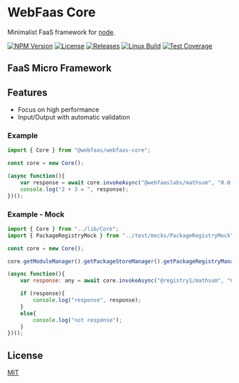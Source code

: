 # WebFaas Core

Minimalist FaaS framework for [node](http://nodejs.org).

[![NPM Version][npm-image]][npm-url]
[![License][license-image]][license-url]
[![Releases][releases-image]][releases-url]
[![Linux Build][actions-image]][actions-url]
[![Test Coverage][coveralls-image]][coveralls-url]

## FaaS Micro Framework

## Features
  * Focus on high performance
  * Input/Output with automatic validation

### Example
```javascript
import { Core } from "@webfaas/webfaas-core";

const core = new Core();

(async function(){
    var response = await core.invokeAsync("@webfaaslabs/mathsum", "0.0.1", "", [2,3], "npm");
    console.log("2 + 3 = ", response);
})();
```

### Example - Mock
```javascript
import { Core } from "../lib/Core";
import { PackageRegistryMock } from "../test/mocks/PackageRegistryMock";

const core = new Core();

core.getModuleManager().getPackageStoreManager().getPackageRegistryManager().addRegistry("REGISTRY1", "REGISTRY3", new PackageRegistryMock.PackageRegistry1());

(async function(){
    var response: any = await core.invokeAsync("@registry1/mathsum", "0.0.1", "", [2,3]);

    if (response){
        console.log("response", response);
    }
    else{
        console.log("not response");
    }
})();
```

## License

[MIT](LICENSE)

[npm-image]: https://img.shields.io/npm/v/@webfaas/webfaas-core.svg
[npm-url]: https://npmjs.org/package/@webfaas/webfaas-core

[license-image]: https://img.shields.io/github/license/github/webfaas/core.svg?style=flat-square
[license-url]: https://github.com/webfaas/core/blob/master/LICENSE

[releases-image]: https://img.shields.io/github/tag/webfaas/core.svg?style=flat-square
[releases-url]: https://github.com/webfaas/core/releases

[actions-image]: https://img.shields.io/github/workflow/status/webfaas/core/Test.svg?label=GitHub%20Actions&logo=github&style=flat-square
[actions-url]: https://github.com/webfaas/core/actions

[coveralls-image]: https://img.shields.io/coveralls/github/webfaas/core/master.svg
[coveralls-url]: https://coveralls.io/github/webfaas/core?branch=master